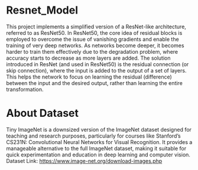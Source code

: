 # Resnet_Model
This project implements a simplified version of a ResNet-like architecture, referred to as ResNet50. In ResNet50, the core idea of residual blocks is employed to overcome the issue of vanishing gradients and enable the training of very deep networks. As networks become deeper, it becomes harder to train them effectively due to the degradation problem, where accuracy starts to decrease as more layers are added. The solution introduced in ResNet (and used in ResNet50) is the residual connection (or skip connection), where the input is added to the output of a set of layers. This helps the network to focus on learning the residual (difference) between the input and the desired output, rather than learning the entire transformation.
# About Dataset
Tiny ImageNet is a downsized version of the ImageNet dataset designed for teaching and research purposes, particularly for courses like Stanford’s CS231N: Convolutional Neural Networks for Visual Recognition. It provides a manageable alternative to the full ImageNet dataset, making it suitable for quick experimentation and education in deep learning and computer vision.
Dataset Link: https://www.image-net.org/download-images.php
